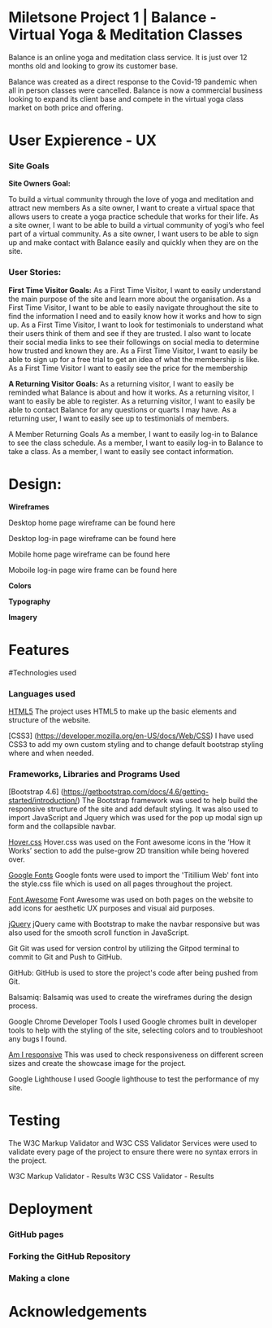 # Miletsone Project 1 | Balance - Virtual Yoga & Meditation Classes
Balance is an online yoga and meditation class service. It is just over 12 months old and looking to grow its customer base.

Balance was created as a direct response to the Covid-19 pandemic when all in person classes were cancelled. Balance is now a commercial business looking to expand its client base and compete in the virtual yoga class market on both price and offering.

# User Expierence - UX

### Site Goals
**Site Owners Goal:** 

To build a virtual community through the love of yoga and meditation and attract new members
As a site owner, I want to create a virtual space that allows users to create a yoga practice schedule that works for their life.
As a site owner, I want to be able to build a virtual community of yogi’s who feel part of a virtual community.
As a site owner, I want users to be able to sign up and make contact with Balance easily and quickly when they are on the site.

### User Stories:

**First Time Visitor Goals:**
As a First Time Visitor, I want to easily understand the main purpose of the site and learn more about the organisation.
As a First Time Visitor, I want to be able to easily navigate throughout the site to find the information I need and to easily know how it works and how to sign up.
As a First Time Visitor, I want to look for testimonials to understand what their users think of them and see if they are trusted. I also want to locate their social media links to see their followings on social media to determine how trusted and known they are.
As a First Time Visitor, I want to easily be able to sign up for a free trial to get an idea of what the membership is like.
As a First Time Visitor I want to easily see the price for the membership

**A Returning Visitor Goals:**
As a returning visitor, I want to easily be reminded what Balance is about and how it works.
As a returning visitor, I want to easily be able to register.
As a returning visitor, I want to easily be able to contact Balance for any questions or quarts I may have.
As a returning user, I want to easily see up to testimonials of members.

A Member Returning Goals
As a member, I want to easily log-in to Balance to see the class schedule.
As a member, I want to easily log-in to Balance to take a class.
As a member, I want to easily see contact information.

# Design:

**Wireframes**

Desktop home page wireframe can be found here

Desktop log-in page wireframe can be found here

Mobile home page wireframe can be found here

Moboile log-in page wire frame can be found here

**Colors**

**Typography** 

**Imagery** 

# Features

#Technologies used

### Languages used

[HTML5](https://en.wikipedia.org/wiki/HTML5)
The project uses HTML5 to make up the basic elements and structure of the website.

[CSS3] (https://developer.mozilla.org/en-US/docs/Web/CSS)
I have used CSS3 to add my own custom styling and to change default bootstrap styling where and when needed.

### Frameworks, Libraries and Programs Used

[Bootstrap 4.6] (https://getbootstrap.com/docs/4.6/getting-started/introduction/)
The Bootstrap framework was used to help build the responsive structure of the site and add default styling.
It was also used to import JavaScript and Jquery which was used for the pop up modal sign up form and the collapsible navbar.

[Hover.css](https://ianlunn.github.io/Hover/)
Hover.css was used on the Font awesome icons in the ‘How it Works’ section to add the pulse-grow 2D transition while being hovered over.

[Google Fonts](https://fonts.google.com/)
Google fonts were used to import the 'Titillium Web' font into the style.css file which is used on all pages throughout the project.

[Font Awesome](https://fontawesome.com/)
Font Awesome was used on both pages on the website to add icons for aesthetic UX purposes and visual aid purposes. 

[jQuery](https://en.wikipedia.org/wiki/JQuery)
jQuery came with Bootstrap to make the navbar responsive but was also used for the smooth scroll function in JavaScript.

Git
Git was used for version control by utilizing the Gitpod terminal to commit to Git and Push to GitHub.

GitHub:
GitHub is used to store the project's code after being pushed from Git.


Balsamiq:
Balsamiq was used to create the wireframes during the design process.

Google Chrome Developer Tools
I used Google chromes built in developer tools to help with the styling of the site, selecting colors and to troubleshoot any bugs I found.

[Am I responsive](http://ami.responsivedesign.is/)
This was used to check responsiveness on different screen sizes and create the showcase image for the project.

Google Lighthouse
I used Google lighthouse to test the performance of my site.

# Testing
The W3C Markup Validator and W3C CSS Validator Services were used to validate every page of the project to ensure there were no syntax errors in the project.

W3C Markup Validator - Results
W3C CSS Validator - Results

# Deployment

### GitHub pages

### Forking the GitHub Repository

### Making a clone

# Acknowledgements
